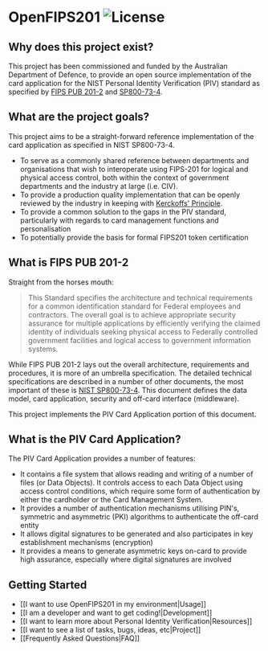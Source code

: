 
# OpenFIPS201 ![License](https://img.shields.io/github/license/simpeg/simpeg.svg)

## Why does this project exist?
This project has been commissioned and funded by the Australian Department of Defence, to provide an open source implementation of the card application for the NIST Personal Identity Verification (PIV) standard as specified by [FIPS PUB 201-2](https://en.wikipedia.org/wiki/FIPS_201) and [SP800-73-4](http://nvlpubs.nist.gov/nistpubs/SpecialPublications/NIST.SP.800-73-4.pdf). 

## What are the project goals?

This project aims to be a straight-forward reference implementation of the card application as specified in NIST SP800-73-4. 

* To serve as a commonly shared reference between departments and organisations that wish to interoperate using FIPS-201 for logical and physical access control, both within the context of government departments and the industry at large (i.e. CIV).
* To provide a production quality implementation that can be openly reviewed by the industry in keeping with [Kerckoffs' Principle](https://en.wikipedia.org/wiki/Kerckhoffs%27s_principle).
* To provide a common solution to the gaps in the PIV standard, particularly with regards to card management functions and personalisation
* To potentially provide the basis for formal FIPS201 token certification


## What is FIPS PUB 201-2
Straight from the horses mouth:
>This Standard specifies the architecture and technical requirements for a common identification standard
for Federal employees and contractors. The overall goal is to achieve appropriate security assurance for
multiple applications by efficiently verifying the claimed identity of individuals seeking physical access
to Federally controlled government facilities and logical access to government information systems.

While FIPS PUB 201-2 lays out the overall architecture, requirements and procedures, it is more of an umbrella specification. The detailed technical specifications are described in a number of other documents, the most important of these is [NIST SP800-73-4](http://nvlpubs.nist.gov/nistpubs/SpecialPublications/NIST.SP.800-73-4.pdf).
This document defines the data model, card application, security and off-card interface (middleware). 

This project implements the PIV Card Application portion of this document.

## What is the PIV Card Application?
The PIV Card Application provides a number of features:
* It contains a file system that allows reading and writing of a number of files (or Data Objects). It controls access to each Data Object using access control conditions, which require some form of authentication by either the cardholder or the Card Management System.
* It provides a number of authentication mechanisms utilising PIN's, symmetric and asymmetric (PKI) algorithms to authenticate the off-card entity
* It allows digital signatures to be generated and also participates in key establishment mechanisms (encryption)
* It provides a means to generate asymmetric keys on-card to provide high assurance, especially where digital signatures are involved

## Getting Started
* [[I want to use OpenFIPS201 in my environment|Usage]]
* [[I am a developer and want to get coding!|Development]]
* [[I want to learn more about Personal Identity Verification|Resources]]
* [[I want to see a list of tasks, bugs, ideas, etc|Project]]
* [[Frequently Asked Questions|FAQ]]

